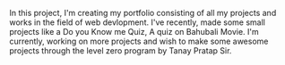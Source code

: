 In this project, I'm creating my portfolio consisting of all my projects and works in the field of web devlopment. I've recently, made some small projects like a Do you Know me Quiz, A quiz on Bahubali Movie.
I'm currently, working on more projects and wish to make some awesome projects through the level zero program by Tanay Pratap Sir.
